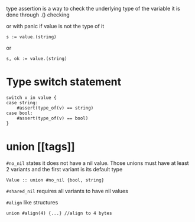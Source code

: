 type assertion is a way to check the underlying type of the variable
it is done through .() checking

or with panic if value is not the type of it
```odin
s := value.(string)
```
or
```odin
s, ok := value.(string)
```


# Type switch statement
```odin
switch v in value {
case string:
	#assert(type_of(v) == string)
case bool:
	#assert(type_of(v) == bool)
}
```


# union [[tags]]
`#no_nil` states it does not have a nil value.
Those unions must have at least 2 variants and the first variant is its default type
```odin
Value :: union #no_nil {bool, string}
```

`#shared_nil` requires all variants to have nil values

`#align` like structures
```odin
union #align(4) {...} //align to 4 bytes
```